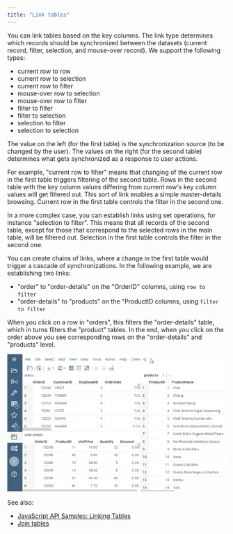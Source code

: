 ```yaml
---
title: "Link tables"
---
```


You can link tables based on the key columns. The link type determines which records should be synchronized between the
datasets (current record, filter, selection, and mouse-over record). We support the following types:

* current row to row
* current row to selection
* current row to filter
* mouse-over row to selection
* mouse-over row to filter
* filter to filter
* filter to selection
* selection to filter
* selection to selection


The value on the left (for the first table) is the synchronization source (to be changed by the user). 
The values on the right (for the second table) determines what gets synchronized as a response to user actions.

For example, "current row to filter" means that changing of the current row in the first table triggers
filtering of the second table. Rows in the second table with the key column values differing from
current row's key column values will get filtered out. This sort of link enables a simple
master-details browsing. Current row in the first table controls the filter in the second one.

In a more complex case, you can establish links using set operations, for instance "selection to filter".
This means that all records of the second table, except for those that correspond to the
selected rows in the main table, will be filtered out. Selection in the first table
controls the filter in the second one.

You can create chains of links, where a change in the first table would trigger a cascade of 
synchronizations. In the following example, we are establishing two links:
* "order" to "order-details" on the "OrderID" columns, using `row to filter` 
* "order-details" to "products" on the "ProductID columns, using `filter to filter`

When you click on a row in "orders", this filters the "order-details" table, which in turns
filters the "product" tables. In the end, when you click on the order above you see corresponding
rows on the "order-details" and "products" level.

![](link-tables.gif)

See also:

* [JavaScript API Samples: Linking Tables](https://public.datagrok.ai/js/samples/data-frame/link-tables)
* [Join tables](../transform/join-tables.md)
